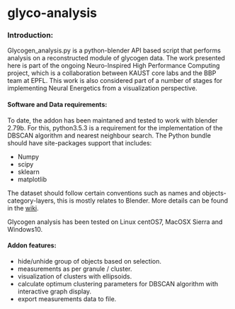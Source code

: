 # glyco-analysis

### Introduction:

Glycogen_analysis.py is a python-blender API based script that performs analysis on a reconstructed module of glycogen data. The work presented here is part of the ongoing Neuro-Inspired High Performance Computing project, which is a collaboration between KAUST core labs and the BBP team at EPFL. This work is also considered part of a number of stages for implementing Neural Energetics from a visualization perspective.

#### Software and Data requirements:
To date, the addon has been maintaned and tested to work with blender 2.79b. For this, python3.5.3 is a requirement for the implementation of the DBSCAN algorithm and nearest neighbour search. The Python bundle should have site-packages support that includes:
- Numpy
- scipy
- sklearn
- matplotlib

The dataset should follow certain conventions such as names and objects-category-layers, this is mostly relates to Blender.
More details can be found in the [wiki](https://github.com/daniJb/glyco-analysis/wiki).


Glycogen analysis has been tested on Linux centOS7, MacOSX Sierra and Windows10.

#### Addon features:
- hide/unhide group of objects based on selection.
- measurements as per granule / cluster.
- visualization of clusters with ellipsoids.
- calculate optimum clustering parameters for DBSCAN algorithm with interactive graph display.
- export measurements data to file.

